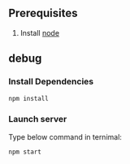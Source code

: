 ## Prerequisites ##

1. Install [node](https://nodejs.org/)

## debug ##

### Install Dependencies ###

```bash
npm install
```

### Launch server ###

Type below command in ternimal:

```bash
npm start
```
